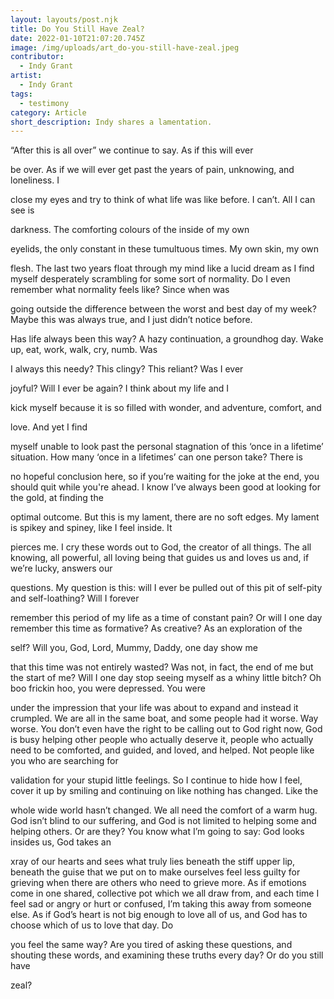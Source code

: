 ```yaml
---
layout: layouts/post.njk
title: Do You Still Have Zeal?
date: 2022-01-10T21:07:20.745Z
image: /img/uploads/art_do-you-still-have-zeal.jpeg
contributor:
  - Indy Grant
artist:
  - Indy Grant
tags:
  - testimony
category: Article
short_description: Indy shares a lamentation.
---
```

“After this is all over” we continue to say. As if this will ever 

be over. As if we will ever get past the years of pain, unknowing, and loneliness. I 

close my eyes and try to think of what life was like before. I can’t. All I can see is 

darkness. The comforting colours of the inside of my own 

eyelids, the only constant in these tumultuous times. My own skin, my own 

flesh. The last two years float through my mind like a lucid dream as I find myself desperately scrambling for some sort of normality. Do I even remember what normality feels like? Since when was 

going outside the difference between the worst and best day of my week? Maybe this was always true, and I just didn’t notice before. 

Has life always been this way? A hazy continuation, a groundhog day. Wake up, eat, work, walk, cry, numb. Was

I always this needy? This clingy? This reliant? Was I ever 

joyful? Will I ever be again? I think about my life and I 

kick myself because it is so filled with wonder, and adventure, comfort, and

love. And yet I find

myself unable to look past the personal stagnation of this ‘once in a lifetime’ situation. How many ‘once in a lifetimes’ can one person take? There is 

no hopeful conclusion here, so if you’re waiting for the joke at the end, you should quit while you're ahead. I know I’ve always been good at looking for the gold, at finding the 

optimal outcome. But this is my lament, there are no soft edges. My lament is spikey and spiney, like I feel inside. It 

pierces me. I cry these words out to God, the creator of all things. The all knowing, all powerful, all loving being that guides us and loves us and, if we’re lucky, answers our 

questions. My question is this: will I ever be pulled out of this pit of self-pity and self-loathing? Will I forever 

remember this period of my life as a time of constant pain? Or will I one day remember this time as formative? As creative? As an exploration of the 

self? Will you, God, Lord, Mummy, Daddy, one day show me 

that this time was not entirely wasted? Was not, in fact, the end of me but the start of me? Will I one day stop seeing myself as a whiny little bitch? Oh boo frickin hoo, you were depressed. You were 

under the impression that your life was about to expand and instead it crumpled. We are all in the same boat, and some people had it worse. Way worse. You don’t even have the right to be calling out to God right now, God is busy helping other people who actually deserve it, people who actually need to be comforted, and guided, and loved, and helped. Not people like you who are searching for 

validation for your stupid little feelings. So I continue to hide how I feel, cover it up by smiling and continuing on like nothing has changed. Like the 

whole wide world hasn’t changed. We all need the comfort of a warm hug. God isn’t blind to our suffering, and God is not limited to helping some and helping others. Or are they? You know what I’m going to say: God looks insides us, God takes an 

xray of our hearts and sees what truly lies beneath the stiff upper lip, beneath the guise that we put on to make ourselves feel less guilty for grieving when there are others who need to grieve more. As if emotions come in one shared, collective pot which we all draw from, and each time I feel sad or angry or hurt or confused, I’m taking this away from someone else. As if God’s heart is not big enough to love all of us, and God has to choose which of us to love that day. Do 

you feel the same way? Are you tired of asking these questions, and shouting these words, and examining these truths every day? Or do you still have 

zeal?